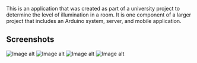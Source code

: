 This is an application that was created as part of a university project to determine the level of illumination in a room. It is one component of a larger project that includes an Arduino system, server, and mobile application.


## Screenshots
![Image alt](https://github.com/MaksimNK/illumination-checker/raw/main/Screenshot_20240515_052210.png)
![Image alt](https://github.com/MaksimNK/illumination-checker/raw/main/Screenshot_20240515_052242.png)
![Image alt](https://github.com/MaksimNK/illumination-checker/raw/main/Screenshot_20240515_052310.png)
![Image alt](https://github.com/MaksimNK/illumination-checker/raw/main/Screenshot_20240515_052320.png)

